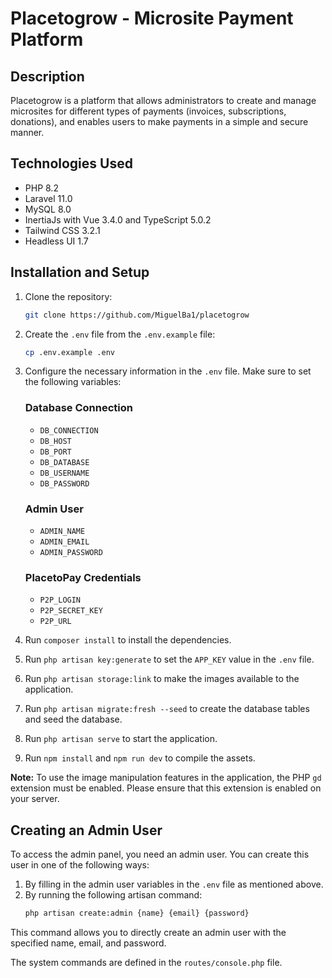 # Placetogrow - Microsite Payment Platform

## Description
Placetogrow is a platform that allows administrators to create and manage microsites for different types of payments (invoices, subscriptions, donations), and enables users to make payments in a simple and secure manner.

## Technologies Used
- PHP 8.2
- Laravel 11.0
- MySQL 8.0
- InertiaJs with Vue 3.4.0 and TypeScript 5.0.2
- Tailwind CSS 3.2.1
- Headless UI 1.7

## Installation and Setup
1. Clone the repository:
    ```sh
    git clone https://github.com/MiguelBa1/placetogrow
    ```

2. Create the `.env` file from the `.env.example` file:
    ```sh
    cp .env.example .env
    ```

3. Configure the necessary information in the `.env` file. Make sure to set the following variables:

   ### Database Connection
    - `DB_CONNECTION`
    - `DB_HOST`
    - `DB_PORT`
    - `DB_DATABASE`
    - `DB_USERNAME`
    - `DB_PASSWORD`

   ### Admin User
    - `ADMIN_NAME`
    - `ADMIN_EMAIL`
    - `ADMIN_PASSWORD`

   ### PlacetoPay Credentials
    - `P2P_LOGIN`
    - `P2P_SECRET_KEY`
    - `P2P_URL`
   

4. Run `composer install` to install the dependencies.
5. Run `php artisan key:generate` to set the `APP_KEY` value in the `.env` file.
6. Run `php artisan storage:link` to make the images available to the application.
7. Run `php artisan migrate:fresh --seed` to create the database tables and seed the database.
8. Run `php artisan serve` to start the application.
9. Run `npm install` and `npm run dev` to compile the assets.

**Note:** To use the image manipulation features in the application, the PHP `gd` extension must be enabled. Please ensure that this extension is enabled on your server.

## Creating an Admin User
To access the admin panel, you need an admin user. You can create this user in one of the following ways:

1. By filling in the admin user variables in the `.env` file as mentioned above.
2. By running the following artisan command:
    ```sh
    php artisan create:admin {name} {email} {password}
    ```

This command allows you to directly create an admin user with the specified name, email, and password.

The system commands are defined in the `routes/console.php` file.
